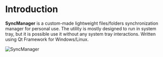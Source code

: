 # Introduction

**SyncManager** is a custom-made lightweight files/folders synchronization manager for personal use. The utility is mostly designed to run in system tray, but it is possible use it without any system tray interactions. Written using Qt Framework for Windows/Linux.

![SyncManager](https://user-images.githubusercontent.com/5786770/207924637-b7baa56a-1426-4e6a-8d96-04e1b8379e26.png)
